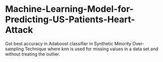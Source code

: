 # Machine-Learning-Model-for-Predicting-US-Patients-Heart-Attack 


Got best accuracy in Adaboost classifier in Synthetic Minority Over-sampling Technique where knn is used for missing values in a data set and without treating the outlier.
